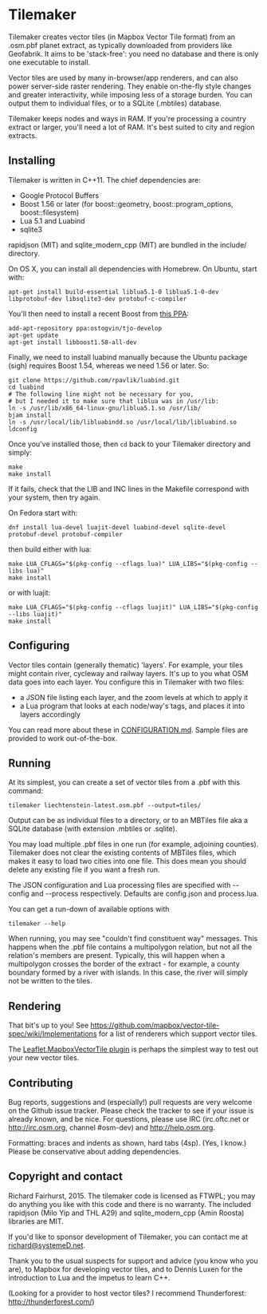 Tilemaker
=========

Tilemaker creates vector tiles (in Mapbox Vector Tile format) from an .osm.pbf planet extract, as typically downloaded from providers like Geofabrik. It aims to be 'stack-free': you need no database and there is only one executable to install.

Vector tiles are used by many in-browser/app renderers, and can also power server-side raster rendering. They enable on-the-fly style changes and greater interactivity, while imposing less of a storage burden. You can output them to individual files, or to a SQLite (.mbtiles) database.

Tilemaker keeps nodes and ways in RAM. If you're processing a country extract or larger, you'll need a lot of RAM. It's best suited to city and region extracts.

Installing
----------

Tilemaker is written in C++11. The chief dependencies are:

* Google Protocol Buffers
* Boost 1.56 or later (for boost::geometry, boost::program_options, boost::filesystem)
* Lua 5.1 and Luabind
* sqlite3

rapidjson (MIT) and sqlite_modern_cpp (MIT) are bundled in the include/ directory.

On OS X, you can install all dependencies with Homebrew. On Ubuntu, start with:

	apt-get install build-essential liblua5.1-0 liblua5.1-0-dev libprotobuf-dev libsqlite3-dev protobuf-c-compiler

You'll then need to install a recent Boost from [this PPA](https://launchpad.net/~ostogvin/+archive/ubuntu/tjo-develop):

	add-apt-repository ppa:ostogvin/tjo-develop
	apt-get update
	apt-get install libboost1.58-all-dev

Finally, we need to install luabind manually because the Ubuntu package (sigh) requires Boost 1.54, whereas we need 1.56 or later. So:

	git clone https://github.com/rpavlik/luabind.git
	cd luabind
	# The following line might not be necessary for you,
	# but I needed it to make sure that liblua was in /usr/lib:
	ln -s /usr/lib/x86_64-linux-gnu/liblua5.1.so /usr/lib/
	bjam install
	ln -s /usr/local/lib/libluabindd.so /usr/local/lib/libluabind.so
	ldconfig

Once you've installed those, then `cd` back to your Tilemaker directory and simply:

    make
    make install

If it fails, check that the LIB and INC lines in the Makefile correspond with your system, then try again.

On Fedora start with:

    dnf install lua-devel luajit-devel luabind-devel sqlite-devel protobuf-devel protobuf-compiler

then build either with lua:

    make LUA_CFLAGS="$(pkg-config --cflags lua)" LUA_LIBS="$(pkg-config --libs lua)"
    make install

or with luajit:

    make LUA_CFLAGS="$(pkg-config --cflags luajit)" LUA_LIBS="$(pkg-config --libs luajit)"
    make install

Configuring
-----------

Vector tiles contain (generally thematic) 'layers'. For example, your tiles might contain river, cycleway and railway layers. It's up to you what OSM data goes into each layer. You configure this in Tilemaker with two files:

* a JSON file listing each layer, and the zoom levels at which to apply it
* a Lua program that looks at each node/way's tags, and places it into layers accordingly

You can read more about these in [CONFIGURATION.md](CONFIGURATION.md). Sample files are provided to work out-of-the-box.

Running
-------

At its simplest, you can create a set of vector tiles from a .pbf with this command:

    tilemaker liechtenstein-latest.osm.pbf --output=tiles/ 

Output can be as individual files to a directory, or to an MBTiles file aka a SQLite database (with extension .mbtiles or .sqlite).

You may load multiple .pbf files in one run (for example, adjoining counties). Tilemaker does not clear the existing contents of MBTiles files, which makes it easy to load two cities into one file. This does mean you should delete any existing file if you want a fresh run.

The JSON configuration and Lua processing files are specified with --config and --process respectively. Defaults are config.json and process.lua.

You can get a run-down of available options with

    tilemaker --help

When running, you may see "couldn't find constituent way" messages. This happens when the .pbf file contains a multipolygon relation, but not all the relation's members are present. Typically, this will happen when a multipolygon crosses the border of the extract - for example, a county boundary formed by a river with islands. In this case, the river will simply not be written to the tiles.

Rendering
---------

That bit's up to you! See https://github.com/mapbox/vector-tile-spec/wiki/Implementations for a list of renderers which support vector tiles.

The [Leaflet.MapboxVectorTile plugin](https://github.com/SpatialServer/Leaflet.MapboxVectorTile) is perhaps the simplest way to test out your new vector tiles.

Contributing
------------

Bug reports, suggestions and (especially!) pull requests are very welcome on the Github issue tracker. Please check the tracker to see if your issue is already known, and be nice. For questions, please use IRC (irc.oftc.net or http://irc.osm.org, channel #osm-dev) and http://help.osm.org.

Formatting: braces and indents as shown, hard tabs (4sp). (Yes, I know.) Please be conservative about adding dependencies.


Copyright and contact
---------------------

Richard Fairhurst, 2015. The tilemaker code is licensed as FTWPL; you may do anything you like with this code and there is no warranty. The included rapidjson (Milo Yip and THL A29) and sqlite_modern_cpp (Amin Roosta) libraries are MIT.

If you'd like to sponsor development of Tilemaker, you can contact me at richard@systemeD.net.

Thank you to the usual suspects for support and advice (you know who you are), to Mapbox for developing vector tiles, and to Dennis Luxen for the introduction to Lua and the impetus to learn C++.

(Looking for a provider to host vector tiles? I recommend Thunderforest: http://thunderforest.com/)
